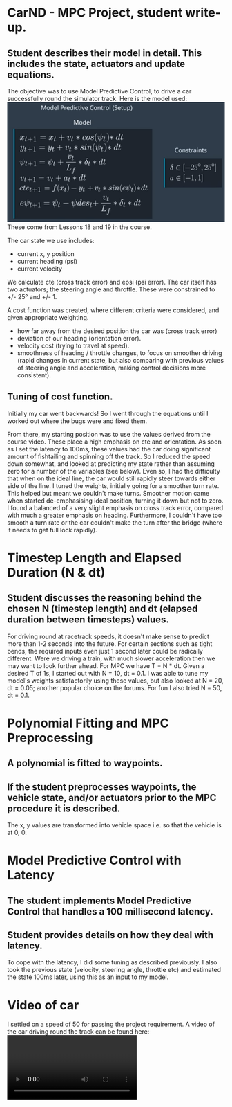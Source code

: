 # CarND - MPC Project, student write-up.


## Student describes their model in detail. This includes the state, actuators and update equations.
The objective was to use Model Predictive Control, to drive a car successfully round the simulator track.
Here is the model used:
![Lesson 19 Model Image](MPCModel.PNG)
These come from Lessons 18 and 19 in the course.

The car state we use includes:
- current x, y position
- current heading (psi)
- current velocity 

We calculate cte (cross track error) and epsi (psi error).
The car itself has two actuators; the steering angle and throttle. These were constrained to +/- 25° and +/- 1. 

A cost function was created, where different criteria were considered, and given appropriate weighting.
- how far away from the desired position the car was (cross track error)
- deviation of our heading (orientation error).
- velocity cost (trying to travel at speed).
- smoothness of heading / throttle changes, to focus on smoother driving (rapid changes in current state, but also comparing with previous values of steering angle and acceleration, making control decisions more consistent).

## Tuning of cost function.
Initially my car went backwards! So I went through the equations until I worked out where the bugs were and fixed them.

From there, my starting position was to use the values derived from the course video. These place a high emphasis on cte and orientation. 
As soon as I set the latency to 100ms, these values had the car doing significant amount of fishtailing and spinning off the track.
So I reduced the speed down somewhat, and looked at predicting my state rather than assuming zero for a number of the variables (see below).
Even so, I had the difficulty that when on the ideal line, the car would still rapidly steer towards either side of the line. 
I tuned the weights, initially going for a smoother turn rate. This helped but meant we couldn't make turns. Smoother motion came when started de-emphasising ideal position, turning it down but not to zero.
I found a balanced of a very slight emphasis on cross track error, compared with much a greater emphasis on heading. Furthermore, I couldn't have too smooth a turn rate or the car couldn't make the turn after the bridge (where it needs to get full lock rapidly).

# Timestep Length and Elapsed Duration (N & dt)
## Student discusses the reasoning behind the chosen N (timestep length) and dt (elapsed duration between timesteps) values. 

For driving round at racetrack speeds, it doesn't make sense to predict more than 1-2 seconds into the future. For certain sections such as tight bends, the required inputs even just 1 second later could be radically different. Were we driving a train, with much slower acceleration then we may want to look further ahead. 
For MPC we have T = N * dt. Given a desired T of 1s, I started out with N = 10, dt = 0.1. I was able to tune my model's weights satisfactorily using these values, but also looked at N = 20, dt = 0.05; another popular choice on the forums.
For fun I also tried N = 50, dt = 0.1.

# Polynomial Fitting and MPC Preprocessing
## A polynomial is fitted to waypoints.
## If the student preprocesses waypoints, the vehicle state, and/or actuators prior to the MPC procedure it is described.

The x, y values are transformed into vehicle space i.e. so that the vehicle is at 0, 0.

# Model Predictive Control with Latency
## The student implements Model Predictive Control that handles a 100 millisecond latency. 
## Student provides details on how they deal with latency.

To cope with the latency, I did some tuning as described previously. I also took the previous state (velocity, steering angle, throttle etc) and estimated the state 100ms later, using this as an input to my model.

# Video of car
I settled on a speed of 50 for passing the project requirement. A video of the car driving round the track can be found here:
![Video of car going round track](output_video.mp4)
